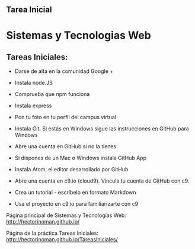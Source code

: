 ## Tarea Inicial
Sistemas y Tecnologias Web
===================

Tareas Iniciales:
-------------

* Darse de alta en la comunidad Google + 

* Instala node.JS

* Comprueba que npm funciona

* Instala express

* Pon tu foto en tu perfil del campus virtual

* Instala Git. Si estás en Windows sigue las instrucciones en GitHub para Windows

* Abre una cuenta en GitHub si no la tienes

* Si dispones de un Mac o Windows instala GitHub App

* Instala Atom, el editor desarrollado por GitHub

* Abre una cuenta en c9.io (cloud9). Vincula tu cuenta de GitHub con c9.

* Crea un tutorial - escríbelo en formato Markdown 

* Usa el proyecto en c9.io para familiarizarte con c9




Página principal de Sistemas y Tecnologías Web: http://hectorinoman.github.io/

Página de la práctica Tareas Iniciales: http://hectorinoman.github.io/TareasIniciales/
